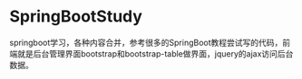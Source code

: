 # SpringBootStudy
springboot学习，各种内容合并，参考很多的SpringBoot教程尝试写的代码，前端就是后台管理界面bootstrap和bootstrap-table做界面，jquery的ajax访问后台数据。

